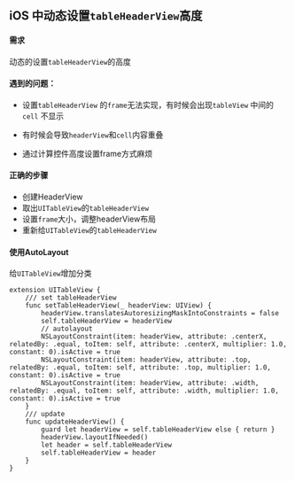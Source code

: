 ## iOS 中动态设置`tableHeaderView`高度

#### 需求

动态的设置`tableHeaderView`的高度

#### 遇到的问题：

- 设置`tableHeaderView` 的`frame`无法实现，有时候会出现`tableView` 中间的 `cell` 不显示
- 有时候会导致`headerView`和`cell`内容重叠

- 通过计算控件高度设置frame方式麻烦

#### 正确的步骤
- 创建HeaderView
- 取出`UITableView`的`tableHeaderView`
- 设置`frame`大小，调整headerView布局
- 重新给`UITableView`的`tableHeaderView`


#### 使用AutoLayout
给`UITableView`增加分类

```
extension UITableView {
    /// set tableHeaderView
    func setTableHeaderView(_ headerView: UIView) {
        headerView.translatesAutoresizingMaskIntoConstraints = false
        self.tableHeaderView = headerView
        // autolayout
        NSLayoutConstraint(item: headerView, attribute: .centerX, relatedBy: .equal, toItem: self, attribute: .centerX, multiplier: 1.0, constant: 0).isActive = true
        NSLayoutConstraint(item: headerView, attribute: .top, relatedBy: .equal, toItem: self, attribute: .top, multiplier: 1.0, constant: 0).isActive = true
        NSLayoutConstraint(item: headerView, attribute: .width, relatedBy: .equal, toItem: self, attribute: .width, multiplier: 1.0, constant: 0).isActive = true
    }
    /// update
    func updateHeaderView() {
        guard let headerView = self.tableHeaderView else { return }
        headerView.layoutIfNeeded()
        let header = self.tableHeaderView
        self.tableHeaderView = header
    }
}
```
